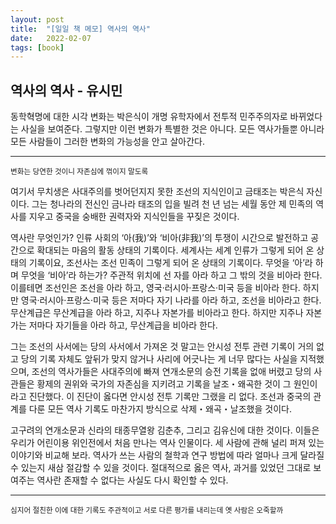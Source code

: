 ```yaml
---
layout: post
title:  "[일일 책 메모] 역사의 역사"
date:   2022-02-07
tags: [book]
---
```

## 역사의 역사 - 유시민
동학혁명에 대한 시각 변화는 박은식이 개명 유학자에서 전투적 민주주의자로 바뀌었다는 사실을 보여준다. 그렇지만 이런 변화가 특별한 것은 아니다. 모든 역사가들뿐 아니라 모든 사람들이 그러한 변화의 가능성을 안고 살아간다.
<hr/>
<small>변화는 당연한 것이니 자존심에 꺾이지 말도록</small>

여기서 무치생은 사대주의를 벗어던지지 못한 조선의 지식인이고 금태조는 박은식 자신이다. 그는 청나라의 전신인 금나라 태조의 입을 빌려 천 년 넘는 세월 동안 제 민족의 역사를 지우고 중국을 숭배한 권력자와 지식인들을 꾸짖은 것이다.

역사란 무엇인가? 인류 사회의 ‘아(我)’와 ‘비아(非我)’의 투쟁이 시간으로 발전하고 공간으로 확대되는 마음의 활동 상태의 기록이다. 세계사는 세계 인류가 그렇게 되어 온 상태의 기록이요, 조선사는 조선 민족이 그렇게 되어 온 상태의 기록이다. 무엇을 ‘아’라 하며 무엇을 ‘비아’라 하는가? 주관적 위치에 선 자를 아라 하고 그 밖의 것을 비아라 한다. 이를테면 조선인은 조선을 아라 하고, 영국·러시아·프랑스·미국 등을 비아라 한다. 하지만 영국·러시아·프랑스·미국 등은 저마다 자기 나라를 아라 하고, 조선을 비아라고 한다. 무산계급은 무산계급을 아라 하고, 지주나 자본가를 비아라고 한다. 하지만 지주나 자본가는 저마다 자기들을 아라 하고, 무산계급을 비아라 한다.

그는 조선의 사서에는 당의 사서에서 가져온 것 말고는 안시성 전투 관련 기록이 거의 없고 당의 기록 자체도 앞뒤가 맞지 않거나 사리에 어긋나는 게 너무 많다는 사실을 지적했으며, 조선의 역사가들은 사대주의에 빠져 연개소문의 승전 기록을 없애 버렸고 당의 사관들은 황제의 권위와 국가의 자존심을 지키려고 기록을 날조・왜곡한 것이 그 원인이라고 진단했다. 이 진단이 옳다면 안시성 전투 기록만 그랬을 리 없다. 조선과 중국의 관계를 다룬 모든 역사 기록도 마찬가지 방식으로 삭제・왜곡・날조했을 것이다.

고구려의 연개소문과 신라의 태종무열왕 김춘추, 그리고 김유신에 대한 것이다. 이들은 우리가 어린이용 위인전에서 처음 만나는 역사 인물이다. 세 사람에 관해 널리 퍼져 있는 이야기와 비교해 보라. 역사가 쓰는 사람의 철학과 연구 방법에 따라 얼마나 크게 달라질 수 있는지 새삼 절감할 수 있을 것이다. 절대적으로 옳은 역사, 과거를 있었던 그대로 보여주는 역사란 존재할 수 없다는 사실도 다시 확인할 수 있다.
<hr/>
<small>심지어 절친한 이에 대한 기록도 주관적이고 서로 다른 평가를 내리는데 옛 사람은 오죽할까</small>